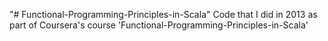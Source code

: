 "# Functional-Programming-Principles-in-Scala" 
Code that I did in 2013 as part of Coursera's course 'Functional-Programming-Principles-in-Scala'